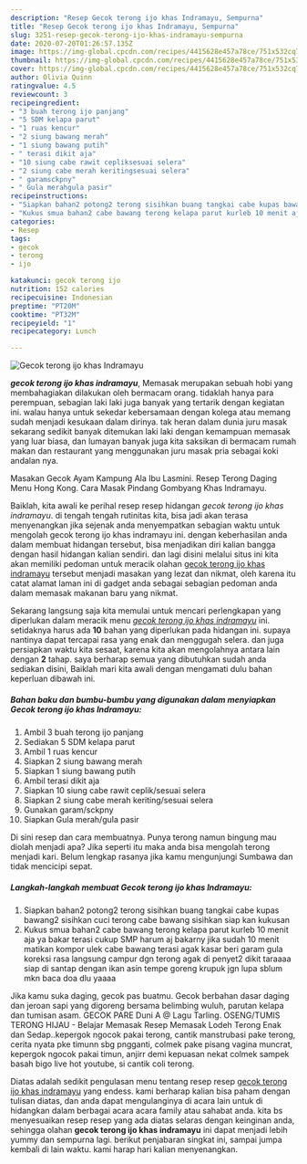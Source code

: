 ```yaml
---
description: "Resep Gecok terong ijo khas Indramayu, Sempurna"
title: "Resep Gecok terong ijo khas Indramayu, Sempurna"
slug: 3251-resep-gecok-terong-ijo-khas-indramayu-sempurna
date: 2020-07-20T01:26:57.135Z
image: https://img-global.cpcdn.com/recipes/4415628e457a78ce/751x532cq70/gecok-terong-ijo-khas-indramayu-foto-resep-utama.jpg
thumbnail: https://img-global.cpcdn.com/recipes/4415628e457a78ce/751x532cq70/gecok-terong-ijo-khas-indramayu-foto-resep-utama.jpg
cover: https://img-global.cpcdn.com/recipes/4415628e457a78ce/751x532cq70/gecok-terong-ijo-khas-indramayu-foto-resep-utama.jpg
author: Olivia Quinn
ratingvalue: 4.5
reviewcount: 3
recipeingredient:
- "3 buah terong ijo panjang"
- "5 SDM kelapa parut"
- "1 ruas kencur"
- "2 siung bawang merah"
- "1 siung bawang putih"
- " terasi dikit aja"
- "10 siung cabe rawit cepliksesuai selera"
- "2 siung cabe merah keritingsesuai selera"
- " garamsckpny"
- " Gula merahgula pasir"
recipeinstructions:
- "Siapkan bahan2 potong2 terong sisihkan buang tangkai cabe kupas bawang2 sisihkan cuci terong cabe bawang sisihkan siap kan kukusan"
- "Kukus smua bahan2 cabe bawang terong kelapa parut kurleb 10 menit aja ya bakar terasi cukup SMP harum aj bakarny jika sudah 10 menit matikan kompor ulek cabe bawang terasi agak kasar beri garam gula koreksi rasa langsung campur dgn terong agak di penyet2 dikit taraaaa siap di santap dengan ikan asin tempe goreng krupuk jgn lupa sblum mkn baca doa dlu yaaaa"
categories:
- Resep
tags:
- gecok
- terong
- ijo

katakunci: gecok terong ijo 
nutrition: 152 calories
recipecuisine: Indonesian
preptime: "PT20M"
cooktime: "PT32M"
recipeyield: "1"
recipecategory: Lunch

---
```



![Gecok terong ijo khas Indramayu](https://img-global.cpcdn.com/recipes/4415628e457a78ce/751x532cq70/gecok-terong-ijo-khas-indramayu-foto-resep-utama.jpg)

<b><i>gecok terong ijo khas indramayu</i></b>, Memasak merupakan sebuah hobi yang membahagiakan dilakukan oleh bermacam orang. tidaklah hanya para perempuan, sebagian laki laki juga banyak yang tertarik dengan kegiatan ini. walau hanya untuk sekedar kebersamaan dengan kolega atau memang sudah menjadi kesukaan dalam dirinya. tak heran dalam dunia juru masak sekarang sedikit banyak ditemukan laki laki dengan kemampuan memasak yang luar biasa, dan lumayan banyak juga kita saksikan di bermacam rumah makan dan restaurant yang menggunakan juru masak pria sebagai koki andalan nya.

Masakan Gecok Ayam Kampung Ala Ibu Lasmini. Resep Terong Daging Menu Hong Kong. Cara Masak Pindang Gombyang Khas Indramayu.

Baiklah, kita awali ke perihal resep resep hidangan <i>gecok terong ijo khas indramayu</i>. di tengah tengah rutinitas kita, bisa jadi akan terasa menyenangkan jika sejenak anda menyempatkan sebagian waktu untuk mengolah gecok terong ijo khas indramayu ini. dengan keberhasilan anda dalam membuat hidangan tersebut, bisa menjadikan diri kalian bangga dengan hasil hidangan kalian sendiri. dan lagi disini melalui situs ini kita akan memiliki pedoman untuk meracik olahan <u>gecok terong ijo khas indramayu</u> tersebut menjadi masakan yang lezat dan nikmat, oleh karena itu catat alamat laman ini di gadget anda sebagai sebagian pedoman anda dalam memasak makanan baru yang nikmat.


Sekarang langsung saja kita memulai untuk mencari perlengkapan yang diperlukan dalam meracik menu <u><i>gecok terong ijo khas indramayu</i></u> ini. setidaknya harus ada <b>10</b> bahan yang diperlukan pada hidangan ini. supaya nantinya dapat tercapai rasa yang enak dan menggugah selera. dan juga persiapkan waktu kita sesaat, karena kita akan mengolahnya antara lain dengan <b>2</b> tahap. saya berharap semua yang dibutuhkan sudah anda sediakan disini, Baiklah mari kita awali dengan mengamati dulu bahan keperluan dibawah ini.

<!--inarticleads1-->

##### Bahan baku dan bumbu-bumbu yang digunakan dalam menyiapkan Gecok terong ijo khas Indramayu:

1. Ambil 3 buah terong ijo panjang
1. Sediakan 5 SDM kelapa parut
1. Ambil 1 ruas kencur
1. Siapkan 2 siung bawang merah
1. Siapkan 1 siung bawang putih
1. Ambil  terasi dikit aja
1. Siapkan 10 siung cabe rawit ceplik/sesuai selera
1. Siapkan 2 siung cabe merah keriting/sesuai selera
1. Gunakan  garam/sckpny
1. Siapkan  Gula merah/gula pasir


Di sini resep dan cara membuatnya. Punya terong namun bingung mau diolah menjadi apa? Jika seperti itu maka anda bisa mengolah terong menjadi kari. Belum lengkap rasanya jika kamu mengunjungi Sumbawa dan tidak mencicipi sepat. 

<!--inarticleads2-->

##### Langkah-langkah membuat Gecok terong ijo khas Indramayu:

1. Siapkan bahan2 potong2 terong sisihkan buang tangkai cabe kupas bawang2 sisihkan cuci terong cabe bawang sisihkan siap kan kukusan
1. Kukus smua bahan2 cabe bawang terong kelapa parut kurleb 10 menit aja ya bakar terasi cukup SMP harum aj bakarny jika sudah 10 menit matikan kompor ulek cabe bawang terasi agak kasar beri garam gula koreksi rasa langsung campur dgn terong agak di penyet2 dikit taraaaa siap di santap dengan ikan asin tempe goreng krupuk jgn lupa sblum mkn baca doa dlu yaaaa


Jika kamu suka daging, gecok pas buatmu. Gecok berbahan dasar daging dan jeroan sapi yang digoreng bersama belimbing wuluh, parutan kelapa dan tumisan asam. GECOK PARE Duni A @ Lagu Tarling. OSENG/TUMIS TERONG HIJAU - Belajar Memasak Resep Memasak Lodeh Terong Enak dan Sedap..kepergok ngocok pakai terong, cantik manstrubasi pake terong, cerita nyata pke timunn sbg pngganti, colmek pake pisang vagina muncrat, kepergok ngocok pakai timun, anjirr demi kepuasan nekat colmek sampek basah bigo live hot youtube, si cantik coli terong. 

Diatas adalah sedikit pengulasan menu tentang resep resep <u>gecok terong ijo khas indramayu</u> yang endess. kami berharap kalian bisa paham dengan tulisan diatas, dan anda dapat mengulanginya di acara lain untuk di hidangkan dalam berbagai acara acara family atau sahabat anda. kita bs menyesuaikan resep resep yang ada diatas selaras dengan keinginan anda, sehingga olahan <b>gecok terong ijo khas indramayu</b> ini dapat menjadi lebih yummy dan sempurna lagi. berikut penjabaran singkat ini, sampai jumpa kembali di lain waktu. kami harap hari kalian menyenangkan.
